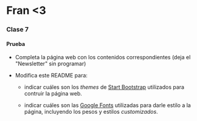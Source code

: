 # Fran <3
### Clase 7

#### Prueba

- Completa la página web con los contenidos correspondientes (deja el "Newsletter" sin programar)

- Modifica este README para: 

  - indicar cuáles son los *themes* de [Start Bootstrap](https://startbootstrap.com/themes/landing-pages/) utilizados para contruir la página web. 

  - indicar cuáles son las [Google Fonts](https://fonts.google.com/) utilizadas para darle estilo a la página, incluyendo los pesos y estilos *customizados*.

